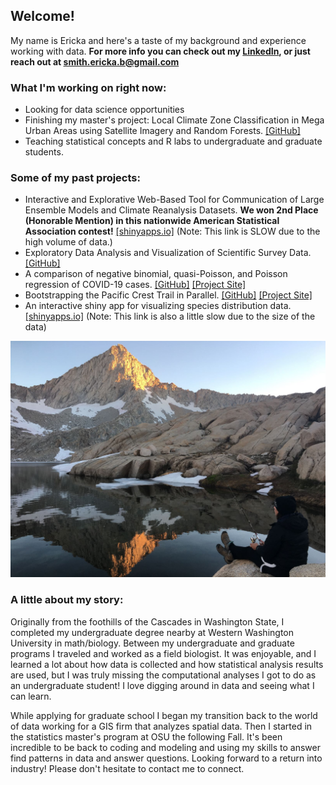 ## Welcome!

My name is Ericka and here's a taste of my background and experience working with data. **For more info you can check out my [LinkedIn](https://www.linkedin.com/in/erickabsmith/), or just reach out at <smith.ericka.b@gmail.com>**

### What I'm working on right now: 

* Looking for data science opportunities
* Finishing my master's project: Local Climate Zone Classification in Mega Urban Areas using Satellite Imagery and Random Forests. [[GitHub]](https://github.com/erickabsmith/masters-project-lcz-classification) 
* Teaching statistical concepts and R labs to undergraduate and graduate students. 

### Some of my past projects:

* Interactive and Explorative Web-Based Tool for Communication of Large Ensemble Models and Climate Reanalysis Datasets. **We won 2nd Place (Honorable Mention) in this nationwide American Statistical Association contest!** [[shinyapps.io]](https://jimmylovestea.shinyapps.io/datadash/) (Note: This link is SLOW due to the high volume of data.)
* Exploratory Data Analysis and Visualization of Scientific Survey Data. [[GitHub]](https://github.com/erickabsmith/flatfish_2020)
* A comparison of negative binomial, quasi-Poisson, and Poisson regression of COVID-19 cases. [[GitHub]](https://github.com/erickabsmith/generalized_regression_models) [[Project Site]](https://erickabsmith.github.io/generalized_regression_models/)
* Bootstrapping the Pacific Crest Trail in Parallel. [[GitHub]](https://github.com/ST541-Fall2020/erickabsmith-project-trail) [[Project Site]](https://erickabsmith.github.io/erickabsmith-project-trail/)
* An interactive shiny app for visualizing species distribution data. [[shinyapps.io]](https://erickabsmith.shinyapps.io/catch-data/) (Note: This link is also a little slow due to the size of the data)



![Here's a photo of me fishing in Mineral King, CA. I love backpacking and it was quite the hike to get up here!](images/mineral_king.JPG)

### A little about my story:

Originally from the foothills of the Cascades in Washington State, I completed my undergraduate degree nearby at Western Washington University in math/biology. Between my undergraduate and graduate programs I traveled and worked as a field biologist. It was enjoyable, and I learned a lot about how data is collected and how statistical analysis results are used, but I was truly missing the computational analyses I got to do as an undergraduate student! I love digging around in data and seeing what I can learn.

While applying for graduate school I began my transition back to the world of data working for a GIS firm that analyzes spatial data. Then I started in the statistics master's program at OSU the following Fall. It's been incredible to be back to coding and modeling and using my skills to answer find patterns in data and answer questions. Looking forward to a return into industry! Please don't hesitate to contact me to connect.
